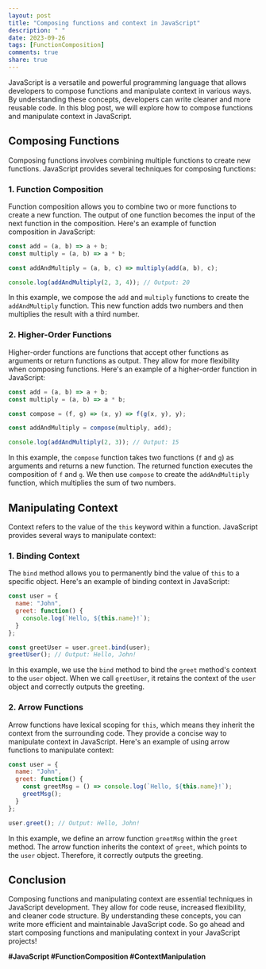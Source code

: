 ```yaml
---
layout: post
title: "Composing functions and context in JavaScript"
description: " "
date: 2023-09-26
tags: [FunctionComposition]
comments: true
share: true
---
```


JavaScript is a versatile and powerful programming language that allows developers to compose functions and manipulate context in various ways. By understanding these concepts, developers can write cleaner and more reusable code. In this blog post, we will explore how to compose functions and manipulate context in JavaScript.

## Composing Functions

Composing functions involves combining multiple functions to create new functions. JavaScript provides several techniques for composing functions:

### 1. Function Composition

Function composition allows you to combine two or more functions to create a new function. The output of one function becomes the input of the next function in the composition. Here's an example of function composition in JavaScript:

```javascript
const add = (a, b) => a + b;
const multiply = (a, b) => a * b;

const addAndMultiply = (a, b, c) => multiply(add(a, b), c);

console.log(addAndMultiply(2, 3, 4)); // Output: 20
```

In this example, we compose the `add` and `multiply` functions to create the `addAndMultiply` function. This new function adds two numbers and then multiplies the result with a third number.

### 2. Higher-Order Functions

Higher-order functions are functions that accept other functions as arguments or return functions as output. They allow for more flexibility when composing functions. Here's an example of a higher-order function in JavaScript:

```javascript
const add = (a, b) => a + b;
const multiply = (a, b) => a * b;

const compose = (f, g) => (x, y) => f(g(x, y), y);

const addAndMultiply = compose(multiply, add);

console.log(addAndMultiply(2, 3)); // Output: 15
```

In this example, the `compose` function takes two functions (`f` and `g`) as arguments and returns a new function. The returned function executes the composition of `f` and `g`. We then use `compose` to create the `addAndMultiply` function, which multiplies the sum of two numbers.

## Manipulating Context

Context refers to the value of the `this` keyword within a function. JavaScript provides several ways to manipulate context:

### 1. Binding Context

The `bind` method allows you to permanently bind the value of `this` to a specific object. Here's an example of binding context in JavaScript:

```javascript
const user = {
  name: "John",
  greet: function() {
    console.log(`Hello, ${this.name}!`);
  }
};

const greetUser = user.greet.bind(user);
greetUser(); // Output: Hello, John!
```

In this example, we use the `bind` method to bind the `greet` method's context to the `user` object. When we call `greetUser`, it retains the context of the `user` object and correctly outputs the greeting.

### 2. Arrow Functions

Arrow functions have lexical scoping for `this`, which means they inherit the context from the surrounding code. They provide a concise way to manipulate context in JavaScript. Here's an example of using arrow functions to manipulate context:

```javascript
const user = {
  name: "John",
  greet: function() {
    const greetMsg = () => console.log(`Hello, ${this.name}!`);
    greetMsg();
  }
};

user.greet(); // Output: Hello, John!
```

In this example, we define an arrow function `greetMsg` within the `greet` method. The arrow function inherits the context of `greet`, which points to the `user` object. Therefore, it correctly outputs the greeting.

## Conclusion

Composing functions and manipulating context are essential techniques in JavaScript development. They allow for code reuse, increased flexibility, and cleaner code structure. By understanding these concepts, you can write more efficient and maintainable JavaScript code. So go ahead and start composing functions and manipulating context in your JavaScript projects!

**#JavaScript #FunctionComposition #ContextManipulation**